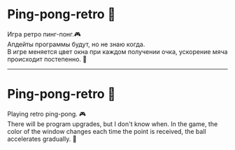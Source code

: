# Ping-pong-retro :tennis:   
Игра ретро пинг-понг.:video_game:   
Апдейты программы будут, но не знаю когда.  
В игре меняется цвет окна при каждом получении очка, ускорение мяча происходит постепенно. :symbols:  

---------------------------------------------------------------------------------------------

# Ping-pong-retro  :tennis:  
Playing retro ping-pong. :video_game:  
There will be program upgrades, but I don't know when. 
In the game, the color of the window changes each time the point is received, the ball accelerates gradually. :symbols:
